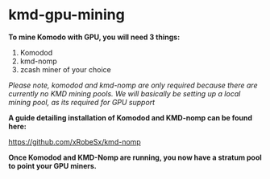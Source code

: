 # kmd-gpu-mining

**To mine Komodo with GPU, you will need 3 things:**

1. Komodod  
2. kmd-nomp   
3. zcash miner of your choice 

*Please note, komodod and kmd-nomp are only required because there are currently no KMD mining pools.* 
*We will basically be setting up a local mining pool, as its required for GPU support*

**A guide detailing installation of Komodod and KMD-nomp can be found here:**

https://github.com/xRobeSx/kmd-nomp

**Once Komodod and KMD-Nomp are running, you now have a stratum pool to point your GPU miners.**


